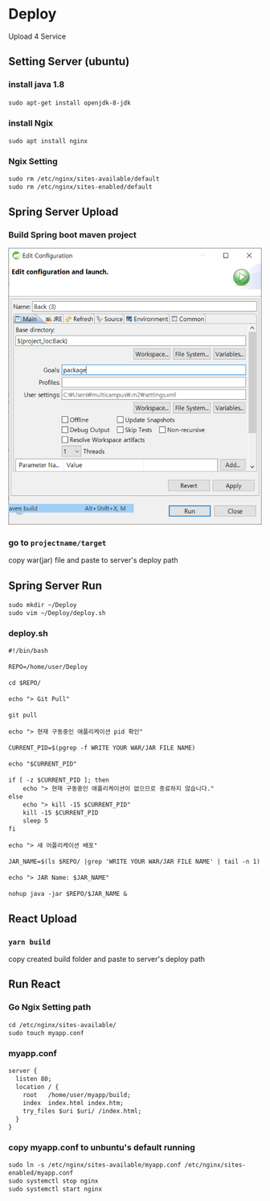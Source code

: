 # Deploy
Upload 4 Service

## Setting Server (ubuntu)

### install java 1.8
`sudo apt-get install openjdk-8-jdk`

### install Ngix
`sudo apt install nginx`

### Ngix Setting
```
sudo rm /etc/nginx/sites-available/default
sudo rm /etc/nginx/sites-enabled/default
```

## Spring Server Upload

### Build Spring boot maven project

![mavenBuild](/image/SpringMavenBuild.PNG)

### go to `projectname/target`

copy war(jar) file and paste to server's deploy path

## Spring Server Run

```
sudo mkdir ~/Deploy
sudo vim ~/Deploy/deploy.sh
```

### deploy.sh

```
#!/bin/bash

REPO=/home/user/Deploy

cd $REPO/

echo "> Git Pull"

git pull

echo "> 현재 구동중인 애플리케이션 pid 확인"

CURRENT_PID=$(pgrep -f WRITE YOUR WAR/JAR FILE NAME)

echo "$CURRENT_PID"

if [ -z $CURRENT_PID ]; then
    echo "> 현재 구동중인 애플리케이션이 없으므로 종료하지 않습니다."
else
    echo "> kill -15 $CURRENT_PID"
    kill -15 $CURRENT_PID
    sleep 5
fi

echo "> 새 어플리케이션 배포"

JAR_NAME=$(ls $REPO/ |grep 'WRITE YOUR WAR/JAR FILE NAME' | tail -n 1)

echo "> JAR Name: $JAR_NAME"

nohup java -jar $REPO/$JAR_NAME &
```


## React Upload

### `yarn build`

copy created build folder and paste to server's deploy path


## Run React

### Go Ngix Setting path
```
cd /etc/nginx/sites-available/
sudo touch myapp.conf
```

### myapp.conf
```
server {
  listen 80;
  location / {
    root   /home/user/myapp/build;
    index  index.html index.htm;
    try_files $uri $uri/ /index.html;
  }
}
```

### copy myapp.conf to unbuntu's default running

```
sudo ln -s /etc/nginx/sites-available/myapp.conf /etc/nginx/sites-enabled/myapp.conf
sudo systemctl stop nginx
sudo systemctl start nginx
```
